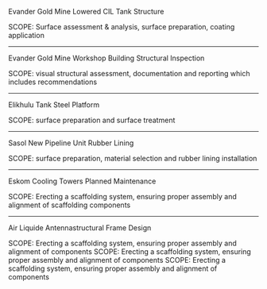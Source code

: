 Evander Gold Mine Lowered CIL Tank Structure

SCOPE: Surface assessment & analysis, surface preparation, coating application


---


Evander Gold Mine Workshop Building Structural Inspection

SCOPE: visual structural assessment, documentation and reporting which includes recommendations

---

Elikhulu Tank Steel Platform

SCOPE: surface preparation and surface treatment

---

Sasol New Pipeline Unit Rubber Lining

SCOPE: surface preparation, material selection and rubber lining installation

---

Eskom Cooling Towers Planned Maintenance

SCOPE: Erecting a scaffolding system, ensuring proper assembly and alignment of scaffolding components

---

Air Liquide Antennastructural Frame Design

SCOPE: Erecting a scaffolding system, ensuring proper assembly and alignment of components SCOPE: Erecting a scaffolding system, ensuring proper assembly and alignment of components SCOPE: Erecting a scaffolding system, ensuring proper assembly and alignment of components

